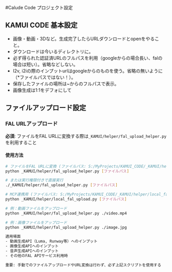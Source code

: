#Calude Code プロジェクト設定

## KAMUI CODE 基本設定
- 画像・動画・3Dなど。生成完了したらURLダウンロードとopenをやること。
- ダウンロードは今いるディレクトリに。 
- 必ず得られた認証済URLのフルパスを利用（googleからの場合長い、falの場合は短い）。省略などしない。 
- I2v, i2iの際のインプットurlはgoogleからのものを使う。省略の無いように（*ファイルパスではない！）。
- 保存したファイルの場所は~からのフルパスで表示。
- 画像生成は1:1をデフォにして

## ファイルアップロード設定 
### FAL URLアップロード 
**必須**: ファイルをFAL URLに変換する際は`_KAMUI/helper/fal_upload_helper.py`を利用すること 

#### 使用方法 
```bash 
# ファイルをFAL URLに変換 (ファイルパス: S:/MyProjects/KAMUI_CODE/_KAMUI/helper/fal_upload_helper.py)
python _KAMUI/helper/fal_upload_helper.py [ファイルパス] 

# または実行権限付きで直接実行
./_KAMUI/helper/fal_upload_helper.py [ファイルパス]

# MCP連携用 (ファイルパス: S:/MyProjects/KAMUI_CODE/_KAMUI/helper/local_fal_upload.py)
python _KAMUI/helper/local_fal_upload.py [ファイルパス]

# 例：動画ファイルをアップロード 
python _KAMUI/helper/fal_upload_helper.py ./video.mp4 

# 例：画像ファイルをアップロード 
python _KAMUI/helper/fal_upload_helper.py ./image.jpg

適用場面 
- 動画生成API（Luma, Runway等）へのインプット 
- 画像生成APIへのインプット 
- 音声生成APIへのインプット 
- その他のFAL APIサービス利用時 

重要: 手動でのファイルアップロードやURL変換は行わず、必ず上記スクリプトを使用する 
```
